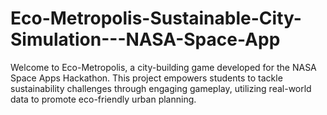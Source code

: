 # Eco-Metropolis-Sustainable-City-Simulation---NASA-Space-App
Welcome to Eco-Metropolis, a city-building game developed for the NASA Space Apps Hackathon. This project empowers students to tackle sustainability challenges through engaging gameplay, utilizing real-world data to promote eco-friendly urban planning.
